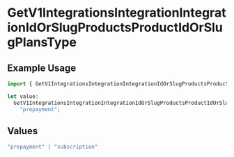 # GetV1IntegrationsIntegrationIntegrationIdOrSlugProductsProductIdOrSlugPlansType

## Example Usage

```typescript
import { GetV1IntegrationsIntegrationIntegrationIdOrSlugProductsProductIdOrSlugPlansType } from "@vercel/sdk/models/getv1integrationsintegrationintegrationidorslugproductsproductidorslugplansop.js";

let value:
  GetV1IntegrationsIntegrationIntegrationIdOrSlugProductsProductIdOrSlugPlansType =
    "prepayment";
```

## Values

```typescript
"prepayment" | "subscription"
```